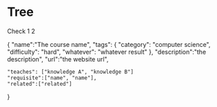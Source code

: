 Tree
====

Check 1 2


{
    "name":"The course name",
    "tags": {
        "category": "computer science",
        "difficulty": "hard",
        "whatever": "whatever result"
    },
    "description":"the description",
    "url":"the website url",
    
    
    
    "teaches": ["knowledge A", "knowledge B"]
    "requisite":["name", "name"],
    "related":["related"]
}